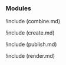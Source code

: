 ### Modules

!include (combine.md)

!include (create.md)

!include (publish.md)

!include (render.md)
